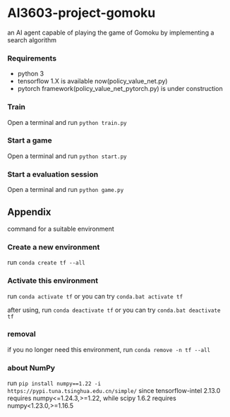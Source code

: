 # AI3603-project-gomoku
an AI agent capable of playing the game of Gomoku by implementing a search algorithm

### Requirements
- python 3
- tensorflow 1.X is available now(policy_value_net.py)
- pytorch framework(policy_value_net_pytorch.py) is under construction

### Train
Open a terminal and run `python train.py`

### Start a game
Open a terminal and run `python start.py`

### Start a evaluation session
Open a terminal and run `python game.py`


## Appendix
command for a suitable environment
### Create a new environment
run `conda create tf --all`

### Activate this environment
run `conda activate tf`
or you can try
`conda.bat activate tf`

after using, run `conda deactivate tf`
or you can try `conda.bat deactivate tf`

### removal
if you no longer need this environment,
run `conda remove -n tf --all`

### about NumPy
run `pip install numpy==1.22 -i https://pypi.tuna.tsinghua.edu.cn/simple/`
since tensorflow-intel 2.13.0 requires numpy<=1.24.3,>=1.22, while scipy 1.6.2 requires numpy<1.23.0,>=1.16.5


